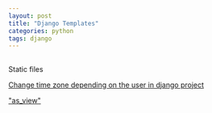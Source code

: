 ```yaml
---
layout: post
title: "Django Templates"
categories: python
tags: django
---
```




##

Static files

[Change time zone depending on the user in django project](https://stackoverflow.com/questions/49914420/change-time-zone-depending-on-the-user-in-django-project)

["as_view"](https://github.com/django/django/blob/main/django/views/generic/base.py#L48-L62)


